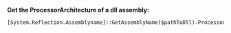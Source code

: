 **Get the ProcessorArchitecture of a dll assembly:**
```
[System.Reflection.Assemblyname]::GetAssemblyName($pathToDll).ProcessorArchitecture
```
